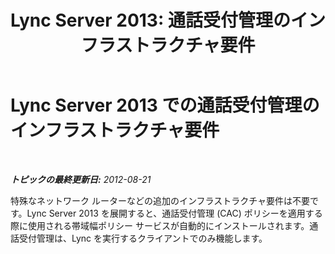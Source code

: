 ﻿---
title: 'Lync Server 2013: 通話受付管理のインフラストラクチャ要件'
TOCTitle: 通話受付管理のインフラストラクチャ要件
ms:assetid: 52be8826-5796-407b-92fc-32f29a6a933c
ms:mtpsurl: https://technet.microsoft.com/ja-jp/library/Gg398346(v=OCS.15)
ms:contentKeyID: 48272103
ms.date: 05/19/2016
mtps_version: v=OCS.15
ms.translationtype: HT
---

# Lync Server 2013 での通話受付管理のインフラストラクチャ要件

 

_**トピックの最終更新日:** 2012-08-21_

特殊なネットワーク ルーターなどの追加のインフラストラクチャ要件は不要です。Lync Server 2013 を展開すると、通話受付管理 (CAC) ポリシーを適用する際に使用される帯域幅ポリシー サービスが自動的にインストールされます。通話受付管理は、Lync を実行するクライアントでのみ機能します。

